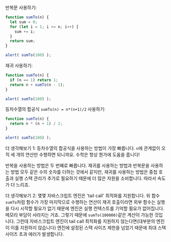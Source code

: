 반복문 사용하기:

```js run
function sumTo(n) {
  let sum = 0;
  for (let i = 1; i <= n; i++) {
    sum += i;
  }
  return sum;
}

alert( sumTo(100) );
```

재귀 사용하기:

```js run
function sumTo(n) {
  if (n == 1) return 1;
  return n + sumTo(n - 1);
}

alert( sumTo(100) );
```

등차수열의 합공식 `sumTo(n) = n*(n+1)/2` 사용하기:

```js run
function sumTo(n) {
  return n * (n + 1) / 2;
}

alert( sumTo(100) );
```

더 생각해보기 1: 등차수열의 합공식을 사용하는 방법이 가장 빠릅니다. `n`에 관계없이 오직 세 개의 연산만 수행하면 되니까요. 수학은 항상 뭔가에 도움을 줍니다!

반복을 사용하는 방법은 두 번째로 빠릅니다. 재귀를 사용하는 방법과 반복문을 사용하는 방법 모두 같은 수의 숫자를 더하는 것에서 같지만, 재귀를 사용하는 방법은 중첩 호출과 실행 스택 관리가 추가로 필요하기 때문에 더 많은 자원을 소비합니다. 따라서 속도가 더 느리죠.

더 생각해보기 2: 몇몇 자바스크립트 엔진은 'tail call' 최적화를 지원합니다. 위 함수 `sumTo`처럼 함수가 가장 마지막으로 수행하는 연산이 재귀 호출이라면 외부 함수는 실행을 다시 시작할 필요가 없기 때문에 엔진은 실행 컨텍스트를 기억할 필요가 없어집니다. 메모리 부담이 사라지는 거죠. 그렇기 때문에 `sumTo(100000)`같은 계산이 가능한 것입니다. 그런데 자바스크립트 엔진이 tail call 최적화를 지원하지 않는다면(대부분의 엔진이 이를 지원하지 않습니다) 엔진에 설정된 스택 사이즈 제한을 넘었기 때문에 최대 스택 사이즈 초과 에러가 발생합니다.  
